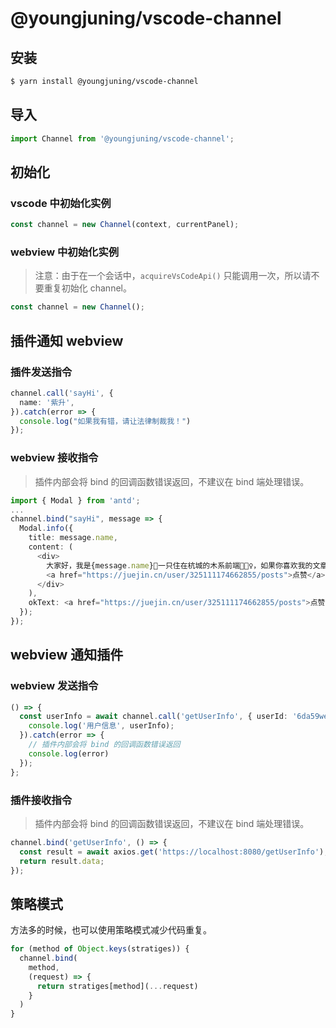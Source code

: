 # @youngjuning/vscode-channel

## 安装

```sh
$ yarn install @youngjuning/vscode-channel
```

## 导入

```ts
import Channel from '@youngjuning/vscode-channel';
```

## 初始化

### vscode 中初始化实例

```ts
const channel = new Channel(context, currentPanel);
```

### webview 中初始化实例

> 注意：由于在一个会话中，`acquireVsCodeApi()` 只能调用一次，所以请不要重复初始化 channel。

```ts
const channel = new Channel();
```

## 插件通知 webview

### 插件发送指令

```ts
channel.call('sayHi', {
  name: '紫升',
}).catch(error => {
  console.log("如果我有错，请让法律制裁我！")
});
```


### webview 接收指令

> 插件内部会将 bind 的回调函数错误返回，不建议在 bind 端处理错误。

```ts
import { Modal } from 'antd';
...
channel.bind("sayHi", message => {
  Modal.info({
    title: message.name,
    content: (
      <div>
        大家好，我是{message.name}🎋一只住在杭城的木系前端🧚🏻‍♀️，如果你喜欢我的文章📚，可以通过
        <a href="https://juejin.cn/user/325111174662855/posts">点赞</a>帮我聚集灵力⭐️。
      </div>
    ),
    okText: <a href="https://juejin.cn/user/325111174662855/posts">点赞 o(￣▽￣)ｄ</a>,
  });
});
```

## webview 通知插件

### webview 发送指令

```ts
() => {
  const userInfo = await channel.call('getUserInfo', { userId: '6da59wed6' }).then(userInfo => {
    console.log('用户信息', userInfo);
  }).catch(error => {
    // 插件内部会将 bind 的回调函数错误返回
    console.log(error)
  });
};
```

### 插件接收指令

> 插件内部会将 bind 的回调函数错误返回，不建议在 bind 端处理错误。

```ts
channel.bind('getUserInfo', () => {
  const result = await axios.get('https://localhost:8080/getUserInfo');
  return result.data;
});
```

## 策略模式

方法多的时候，也可以使用策略模式减少代码重复。

```ts
for (method of Object.keys(stratiges)) {
  channel.bind(
    method,
    (request) => {
      return stratiges[method](...request)
    }
  )
}
```
